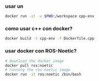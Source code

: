 
### usar un

```bash
docker run -it -v $PWD:/workspace cpp-env
```

### como usar c++ con docker?
```bash
docker build -t cpp-env -f Dockerfile.cpp
```

### usar docker con ROS-Noetic?
```bash
# download the docker image
docker pull ros:noetic
# running the ros-noetic image
docker run -it ros:noetic /bin/bash
```

